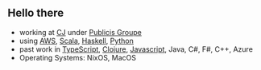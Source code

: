 ## Hello there

- working at [CJ](https://www.cj.com/) under [Publicis Groupe](https://www.publicisgroupe.com/en/)
- using [AWS](https://aws.amazon.com/), [Scala](https://www.scala-lang.org/), [Haskell](https://www.haskell.org/), [Python](https://www.python.org/)
- past work in [TypeScript](https://www.typescriptlang.org/), [Clojure](https://clojure.org/), [Javascript](https://www.javascript.com/), Java, C#, F#, C++, Azure
- Operating Systems: NixOS, MacOS

